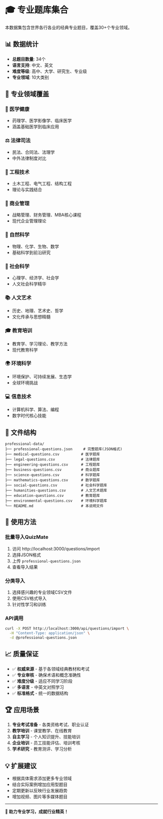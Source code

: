# 🎓 专业题库集合

本数据集包含世界各行各业的经典专业题目，覆盖30+个专业领域。

## 📊 数据统计

- **总题目数量**: 34个
- **语言支持**: 中文、英文
- **难度等级**: 高中、大学、研究生、专业级
- **专业领域**: 10大类别

## 🏢 专业领域覆盖

### 🏥 医学健康
- 药理学、医学影像学、临床医学
- 涵盖基础医学到临床应用

### ⚖️ 法律司法  
- 民法、合同法、法理学
- 中外法律制度对比

### 🔧 工程技术
- 土木工程、电气工程、结构工程
- 理论与实践结合

### 💼 商业管理
- 战略管理、财务管理、MBA核心课程
- 现代企业管理理论

### 🔬 自然科学
- 物理、化学、生物、数学
- 基础科学到前沿研究

### 🧠 社会科学
- 心理学、经济学、社会学
- 人文社会科学精华

### 📚 人文艺术
- 历史、地理、艺术史、哲学
- 文化传承与思想精髓

### 🎓 教育培训
- 教育学、学习理论、教学方法
- 现代教育科学

### 🌍 环境科学
- 环境保护、可持续发展、生态学
- 全球环境挑战

### 💻 信息技术
- 计算机科学、算法、编程
- 数字时代核心技能

## 📁 文件结构

```
professional-data/
├── professional-questions.json     # 完整题库(JSON格式)
├── medical-questions.csv          # 医学题库
├── legal-questions.csv            # 法律题库  
├── engineering-questions.csv      # 工程题库
├── business-questions.csv         # 商业题库
├── science-questions.csv          # 科学题库
├── mathematics-questions.csv      # 数学题库
├── social-questions.csv           # 社会科学题库
├── humanities-questions.csv       # 人文艺术题库
├── education-questions.csv        # 教育题库
├── environmental-questions.csv    # 环境科学题库
└── README.md                      # 本说明文件
```

## 🎯 使用方法

### 批量导入QuizMate
1. 访问 http://localhost:3000/questions/import
2. 选择JSON格式
3. 上传 `professional-questions.json`
4. 查看导入结果

### 分类导入
1. 选择感兴趣的专业领域CSV文件
2. 使用CSV格式导入
3. 针对性学习和训练

### API调用
```bash
curl -X POST http://localhost:3000/api/questions/import \
  -H "Content-Type: application/json" \
  -d @professional-questions.json
```

## 📈 质量保证

- ✅ **权威来源** - 基于各领域经典教材和考试
- ✅ **专业审核** - 确保术语和概念准确性  
- ✅ **难度分级** - 适应不同学习阶段
- ✅ **多语言** - 中英文对照学习
- ✅ **标准格式** - 统一的数据结构

## 🏆 应用场景

1. **专业考试准备** - 各类资格考试、职业认证
2. **教学培训** - 课堂教学、在线教育
3. **自主学习** - 个人知识提升、技能培训
4. **企业培训** - 员工技能评估、培训考核
5. **学术研究** - 教育测评、学习分析

## 💡 扩展建议

- 根据具体需求添加更多专业领域
- 结合实际案例增加应用型题目
- 定期更新以反映行业发展趋势
- 增加视频、图片等多媒体题目

---

**🎉 助力专业学习，成就行业精英！**
